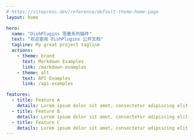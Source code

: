 ```yaml
---
# https://vitepress.dev/reference/default-theme-home-page
layout: home

hero:
  name: "OishPlugins 思墨系列插件"
  text: "欢迎查阅 OishPlugins 公开文档"
  tagline: My great project tagline
  actions:
    - theme: brand
      text: Markdown Examples
      link: /markdown-examples
    - theme: alt
      text: API Examples
      link: /api-examples

features:
  - title: Feature A
    details: Lorem ipsum dolor sit amet, consectetur adipiscing elit
  - title: Feature B
    details: Lorem ipsum dolor sit amet, consectetur adipiscing elit
  - title: Feature C
    details: Lorem ipsum dolor sit amet, consectetur adipiscing elit
---
```


